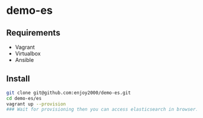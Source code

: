 # demo-es

## Requirements

- Vagrant
- Virtualbox
- Ansible

## Install

```bash
git clone git@github.com:enjoy2000/demo-es.git
cd demo-es/es
vagrant up --provision
### Wait for provisioning then you can access elasticsearch in browser: http://192.168.88.88:9200
```
